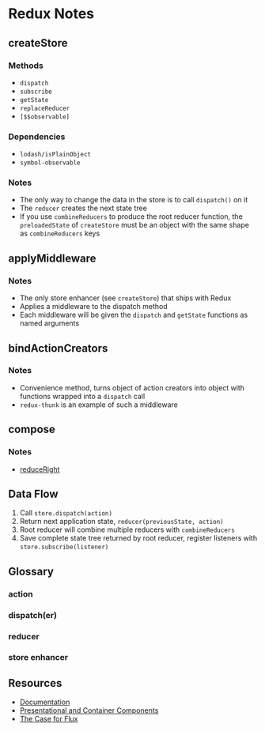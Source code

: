 # Redux Notes

## createStore

### Methods

* `dispatch`
* `subscribe`
* `getState`
* `replaceReducer`
* `[$$observable]`

### Dependencies

* `lodash/isPlainObject`
* `symbol-observable`

### Notes

* The only way to change the data in the store is to call `dispatch()` on it
* The `reducer` creates the next state tree 
* If you use `combineReducers` to produce the root reducer function, the `preloadedState` of `createStore` must be an object with the same shape as `combineReducers` keys

## applyMiddleware

### Notes

* The only store enhancer (see `createStore`) that ships with Redux
* Applies a middleware to the dispatch method
* Each middleware will be given the `dispatch` and `getState` functions as named arguments

## bindActionCreators

### Notes

* Convenience method, turns object of action creators into object with functions wrapped into a `dispatch` call
* `redux-thunk` is an example of such a middleware

## compose

### Notes

* [reduceRight](https://developer.mozilla.org/en-US/docs/Web/JavaScript/Reference/Global_Objects/Array/ReduceRight)

## Data Flow

1. Call `store.dispatch(action)`
2. Return next application state, `reducer(previousState, action)`
3. Root reducer will combine multiple reducers with `combineReducers`
4. Save complete state tree returned by root reducer, register listeners with `store.subscribe(listener)`

## Glossary

### action

### dispatch(er)

### reducer

### store enhancer

## Resources

* [Documentation](http://redux.js.org/)
* [Presentational and Container Components](https://medium.com/@dan_abramov/smart-and-dumb-components-7ca2f9a7c7d0#.e9cjtwuam)
* [The Case for Flux](https://medium.com/swlh/the-case-for-flux-379b7d1982c6#.s4iqur39x)
